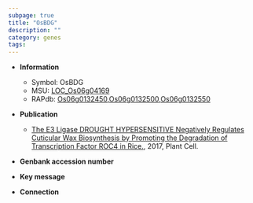 ```yaml
---
subpage: true
title: "OsBDG"
description: ""
category: genes
tags: 
---
```


* **Information**  
    + Symbol: OsBDG  
    + MSU: [LOC_Os06g04169](http://rice.plantbiology.msu.edu/cgi-bin/ORF_infopage.cgi?orf=LOC_Os06g04169)  
    + RAPdb: [Os06g0132450](http://rapdb.dna.affrc.go.jp/viewer/gbrowse_details/irgsp1?name=Os06g0132450),[Os06g0132500](http://rapdb.dna.affrc.go.jp/viewer/gbrowse_details/irgsp1?name=Os06g0132500),[Os06g0132550](http://rapdb.dna.affrc.go.jp/viewer/gbrowse_details/irgsp1?name=Os06g0132550)  

* **Publication**  
    + [The E3 Ligase DROUGHT HYPERSENSITIVE Negatively Regulates Cuticular Wax Biosynthesis by Promoting the Degradation of Transcription Factor ROC4 in Rice.](http://www.ncbi.nlm.nih.gov/pubmed?term=The+E3+Ligase+DROUGHT+HYPERSENSITIVE+Negatively+Regulates+Cuticular+Wax+Biosynthesis+by+Promoting+the+Degradation+of+Transcription+Factor+ROC4+in+Rice.%5BTitle%5D), 2017, Plant Cell.

* **Genbank accession number**  

* **Key message**  

* **Connection**  



